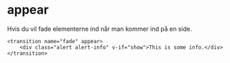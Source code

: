 # appear
Hvis du vil fade elementerne ind når man kommer ind på en side.  
```
<transition name="fade" appear>
    <div class="alert alert-info" v-if="show">This is some info.</div>
</transition>
```
